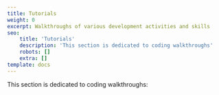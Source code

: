 ```yaml
---
title: Tutorials
weight: 0
excerpt: Walkthroughs of various development activities and skills
seo:
    title: 'Tutorials'
    description: 'This section is dedicated to coding walkthroughs'
    robots: []
    extra: []
template: docs
---
```


This section is dedicated to coding walkthroughs:
